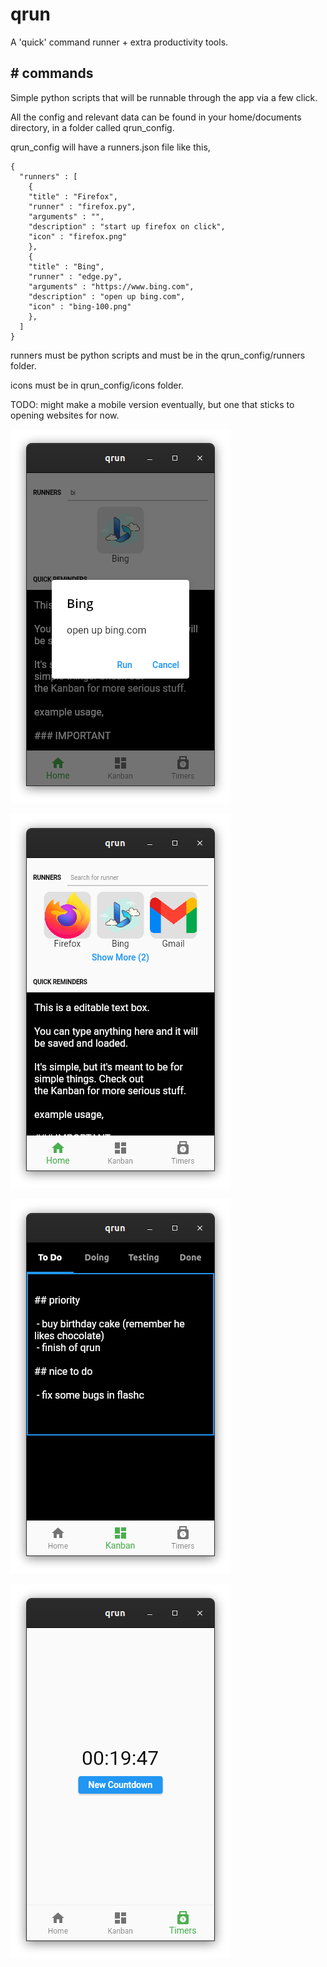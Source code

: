 # qrun

A 'quick' command runner + extra productivity tools.

## # commands

Simple python scripts that will be runnable through the app via a few click.

All the config and relevant data can be found in your home/documents directory, in a folder called qrun_config.

qrun_config will have a runners.json file like this,


```
{
  "runners" : [
    {
    "title" : "Firefox",
    "runner" : "firefox.py",
    "arguments" : "",
    "description" : "start up firefox on click",
    "icon" : "firefox.png"
    },
    {
    "title" : "Bing",
    "runner" : "edge.py",
    "arguments" : "https://www.bing.com",
    "description" : "open up bing.com",
    "icon" : "bing-100.png"
    },
  ]
}
```

runners must be python scripts and must be in the qrun_config/runners folder.

icons must be in qrun_config/icons folder.

TODO: might make a mobile version eventually, but one that sticks to opening websites for now.

![](examples/0.png)

![](examples/1.png)

![](examples/2.png)

![](examples/3.png)